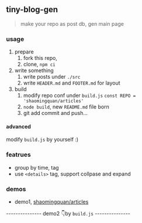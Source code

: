 ## tiny-blog-gen

> make your repo as post db, gen main page

### usage

1. prepare
    1. fork this repo,
    2. clone, `npm ci`
2. write something
    1. write posts under `./src`
    2. write `HEADER.md` and `FOOTER.md` for layout
3. build
    1. modify repo conf under `build.js` `const REPO = 'shaomingquan/articles'`
    2. `node build`, new `README.md` file born
    3. git add commit and push...

#### advanced

modify `build.js` by yourself :)

### featrues

- group by time, tag
- use `<details>` tag, support collpase and expand

### demos

- demo1, [shaomingquan/articles](https://github.com/shaomingquan/articles/blob/master/README.md#%E6%AC%A2%E8%BF%8E)

--------------- demo2 👇by `build.js` ---------------
